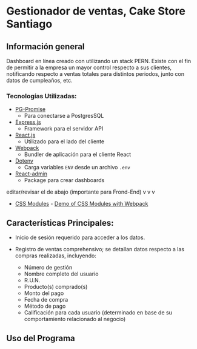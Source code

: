 # Gestionador de ventas, Cake Store Santiago

## Información general
Dashboard en línea creado con utilizando un stack PERN. Existe con el fin de permitir a la empresa un mayor control respecto a sus clientes, notificando respecto a ventas totales para distintos periodos, junto con datos de cumpleaños, etc.

### Tecnologías Utilizadas:
- [PG-Promise](https://github.com/vitaly-t/pg-promise)
  * Para conectarse a PostgresSQL
- [Express.js](https://expressjs.com/)
  * Framework para el servidor API
- [React.js](https://facebook.github.io/react/)
  * Utilizado para el lado del cliente
- [Webpack](http://webpack.github.io/docs/)
  * Bundler de aplicación para el cliente React
- [Dotenv](https://github.com/motdotla/dotenv)
  * Carga variables `ENV` desde un archivo `.env`
- [React-admin](https://github.com/marmelab/react-admin)
  * Package para crear dashboards


editar/revisar el de abajo (importante para Frond-End) v v v
- [CSS Modules](https://github.com/css-modules/css-modules) - [Demo of CSS Modules with Webpack](https://github.com/css-modules/webpack-demo)

## Características Principales:
- Inicio de sesión requerido para acceder a los datos.

- Registro de ventas comprehensivo; se detallan datos respecto a las compras realizadas, incluyendo:
	* Número de gestión
	* Nombre completo del usuario
	* R.U.N.
	* Producto(s) comprado(s)
	* Monto del pago
	* Fecha de compra
	* Método de pago
	* Calificación para cada usuario (determinado en base de su comportamiento relacionado al negocio)

## Uso del Programa

